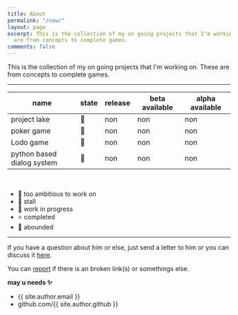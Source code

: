 ```yaml
---
title: About
permalink: "/now/"
layout: page
excerpt: This is the collection of my on going projects that I'm working on. These
  are from concepts to complete games.
comments: false
---
```


This is the collection of my on going projects that I'm working on.
These are from concepts to complete games.

<hr>

| name                       | state | release | beta available | alpha available |
|----------------------------|-------|---------|----------------|----------------|
| project lake               | 🔸    | non     | non            | non            |
| poker game                 | 🔻    | non     | non            | non            |
| Lodo game                  | 🔻    | non     | non            | non            |
| python based dialog system | 🌲    | non     | non            | non            |

<br>

- 🔹 too ambitious to work on
- 🔸 stall
- 🌲 work in progress
- ⭐ completed
- 🔻 abounded

<hr>

If you have a question about him or else, just send a letter to him or you can discuss it [here](https://github.com/mayank-prasoon/mayank-prasoon.github.io/discussions).

You can [report](https://github.com/mayank-prasoon/mayank-prasoon.github.io/issues) if there is an broken link(s) or somethings else.

**may u needs ✨**

- {{ site.author.email }}
- github.com/{{ site.author.github }}
